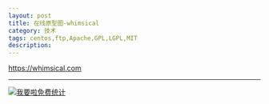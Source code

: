 ```yaml
---
layout: post
title: 在线原型图-whimsical
category: 技术
tags: centos,ftp,Apache,GPL,LGPL,MIT
description: 
---
```

https://whimsical.com




---


<script language="javascript" type="text/javascript" src="//js.users.51.la/19176892.js"></script>
<noscript><a href="//www.51.la/?19176892" target="_blank"><img alt="&#x6211;&#x8981;&#x5566;&#x514D;&#x8D39;&#x7EDF;&#x8BA1;" src="//img.users.51.la/19176892.asp" style="border:none" /></a></noscript>

